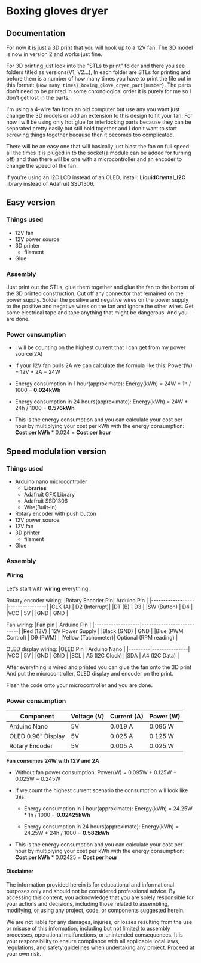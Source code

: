 # Boxing gloves dryer

## Documentation
For now it is just a 3D print that you will hook up to a 12V fan. The 3D model is now in version 2 and works just fine.

For 3D printing just look into the "STLs to print" folder and there you see folders titled as versions(V1, V2...), In each folder are STLs for printing and before them is a number of how many times you have to print the file out in this format:  `{How many times}_boxing_glove_dryer_part{number}`.
The parts don't need to be printed in some chronological order it is purely for me so I don't get lost in the parts.

I'm using a 4-wire fan from an old computer but use any you want just change the 3D models or add an extension to this design to fit your fan.
For now I will be using only hot glue for interlocking parts because they can be separated pretty easily but still hold together and I don't want to start screwing things together because then it becomes too complicated.

There will be an easy one that will basically just blast the fan on full speed all the times it is pluged in to the socket(a module can be added for turning off) and than there will be one with a microcontroller and an encoder to change the speed of the fan.

If you're using an I2C LCD instead of an OLED, install:   **LiquidCrystal_I2C** library instead of Adafruit SSD1306.

## Easy version
### Things used
 - 12V fan
 - 12V power source
 - 3D printer
   - filament
 - Glue

### Assembly
Just print out the STLs, glue them together and glue the fan to the bottom of the 3D printed construction. Cut off any connector that remained on the power supply. Solder the positive and negative wires on the power supply to the positive and negative wires on the fan and ignore the other wires. Get some electrical tape and tape anything that might be dangerous. And you are done.

### Power consumption
 - I will be counting on the highest current that I can get from my power source(2A)
  - If your 12V fan pulls 2A we can calculate the formula like this:
      Power(W) = 12V * 2A = 24W

   - Energy consumption in 1 hour(approximate):
      Energy(kWh) = 24W * 1h / 1000 = **0.024kWh**

   - Energy consumption in 24 hours(approximate):
      Energy(kWh) = 24W * 24h / 1000 = **0.576kWh**

  - This is the energy consumption and you can calculate your cost per hour by multiplying your cost per kWh with the energy consumption:   **Cost per kWh** * 0.024 = **Cost per hour**


## Speed modulation version
### Things used
 - Arduino nano microcontroller
   - **Libraries**
    - Adafruit GFX Library
    - Adafruit SSD1306
    - Wire(Built-in)
 - Rotary encoder with push button
 - 12V power source
 - 12V fan
 - 3D printer
   - filament
 - Glue

### Assembly
#### Wiring
Let's start with **wiring** everything:

Rotary encoder wiring:
|Rotary Encoder Pin|	Arduino Pin   |
|------------------|----------------|
|CLK (A)           |	D2 (Interrupt)|
|DT (B)            |	D3            |
|SW (Button)       |	D4            |
|VCC               |	5V            |
|GND               |	GND           |

Fan wiring:
|Fan pin            |	Arduino Pin               |
|-------------------|---------------------------|
|Red (12V)          |	12V Power Supply          |
|Black (GND)        |	GND                       |
|Blue (PWM Control) |	D9 (PWM)                  |
|Yellow (Tachometer)|	Optional (RPM reading)    |

OLED display wiring:
|OLED Pin	| Arduino Nano  |
|---------|---------------|
|VCC      |	5V            |
|GND      |	GND           |
|SCL      |	A5 (I2C Clock)|
|SDA      |	A4 (I2C Data) |

After everything is wired and printed you can glue the fan onto the 3D print And put the microcontroller, OLED display and encoder on the print.

Flash the code onto your microcontroller and you are done.

### Power consumption
|Component         |	Voltage (V)|	Current (A)|	Power (W)|
|------------------|-------------|-------------|-----------|
|Arduino Nano      |	5V         |	0.019 A    |	0.095 W  |
|OLED 0.96” Display|	5V         |	0.025 A    |	0.125 W  |
|Rotary Encoder    |	5V         |	0.005 A    |	0.025 W  |

**Fan consumes 24W with 12V and 2A**

 - Without fan power consumption:
      Power(W) = 0.095W + 0.125W + 0.025W = 0.245W
    
 - If we count the highest current scenario the consumption will look like this:
   - Energy consumption in 1 hour(approximate):
      Energy(kWh) = 24.25W * 1h / 1000 = **0.02425kWh**

   - Energy consumption in 24 hours(approximate):
      Energy(kWh) = 24.25W * 24h / 1000 = **0.582kWh**

  - This is the energy consumption and you can calculate your cost per hour by multiplying your cost per kWh with the energy consumption:   **Cost per kWh** * 0.02425 = **Cost per hour**



#### Disclaimer
The information provided herein is for educational and informational purposes only and should not be considered professional advice. By accessing this content, you acknowledge that you are solely responsible for your actions and decisions, including those related to assembling, modifying, or using any project, code, or components suggested herein.

We are not liable for any damages, injuries, or losses resulting from the use or misuse of this information, including but not limited to assembly processes, operational malfunctions, or unintended consequences. It is your responsibility to ensure compliance with all applicable local laws, regulations, and safety guidelines when undertaking any project. Proceed at your own risk.